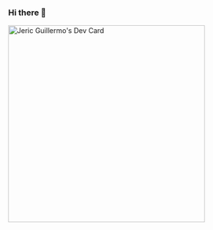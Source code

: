 ### Hi there 👋

<a href="https://app.daily.dev/nextguy"><img src="https://api.daily.dev/devcards/2f96bbcfaa9143e0a6a946680a98dd15.png?r=r1j" width="400" alt="Jeric Guillermo's Dev Card"/></a>
